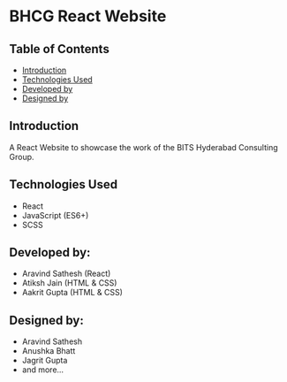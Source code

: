 # BHCG React Website

## Table of Contents

-   [Introduction](#introduction)
-   [Technologies Used](#technologies-used)
-   [Developed by](#developed-by)
-   [Designed by](#designed-by)

## Introduction

A React Website to showcase the work of the BITS Hyderabad Consulting Group.

## Technologies Used

-   React
-   JavaScript (ES6+)
-   SCSS

## Developed by:

-   Aravind Sathesh (React)
-   Atiksh Jain (HTML & CSS)
-   Aakrit Gupta (HTML & CSS)

## Designed by:

-   Aravind Sathesh
-   Anushka Bhatt
-   Jagrit Gupta
-   and more...
